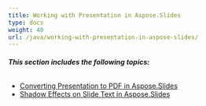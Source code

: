 ```yaml
---
title: Working with Presentation in Aspose.Slides
type: docs
weight: 40
url: /java/working-with-presentation-in-aspose-slides/
---
```


###### **This section includes the following topics:**
- [Converting Presentation to PDF in Aspose.Slides](/slides/java/converting-presentation-to-pdf-in-aspose-slides-html/)
- [Shadow Effects on Slide Text in Aspose.Slides](/slides/java/shadow-effects-on-slide-text-in-aspose-slides-html/)
